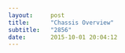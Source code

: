 ```yaml
---
layout:     post
title:      "Chassis Overview"
subtitle:   "2856"
date:       2015-10-01 20:04:12
---
```


<object data="http://essays.2856.io/img/chassis.pdf" type="application/pdf" width="125%" height="1000px">
  <p></a></p>
</object>